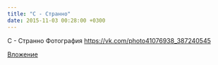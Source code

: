 ```yaml
---
title: "С - Странно"
date: 2015-11-03 00:28:00 +0300
---
```


С - Странно
Фотография
https://vk.com/photo41076938_387240545

[Вложение](https://vk.com/photo41076938_387240545)
